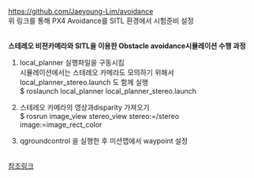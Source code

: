 https://github.com/Jaeyoung-Lim/avoidance
<br>위 링크를 통해 PX4 Avoidance를 SITL 환경에서 시험준비 설정


<br><strong>스테레오 비젼카메라와 SITL을 이용한 Obstacle avoidance시뮬레이션 수행 과정</strong> <br>

 
 1. local_planner 실행파일을 구동시킴 
 <br>시뮬레이션에서는 스테레오 카메라도 모의하기 위해서 local_planner_stereo.launch 도 함께 실행
 <br>$ roslaunch local_planner local_planner_stereo.launch

2. 스테레오 카메라의 영상과disparity 가져오기
 <br>$ rosrun image_view stereo_view stereo:=/stereo image:=image_rect_color
 
 
3. qgroundcontrol 을 실행한 후 미션맵에서 waypoint 설정

<br>[참조링크](https://swiftcam.tistory.com/274)
